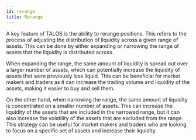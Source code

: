 ```yaml
---
id: rerange
title: Rerange
---
```


[//]: # (TODO: what is reranging)
[//]: # (TODO: reranging parameters, how they affect when a reranging happens)
[//]: # (TODO: add example)

A key feature of TALOS is the ability to rerange positions. This refers to the process of adjusting the distribution of liquidity across a given range of assets. This can be done by either expanding or narrowing the range of assets that the liquidity is distributed across.

When expanding the range, the same amount of liquidity is spread out over a larger number of assets, which can potentially increase the liquidity of assets that were previously less liquid. This can be beneficial for market makers and traders as it can increase the trading volume and liquidity of the assets, making it easier to buy and sell them.

On the other hand, when narrowing the range, the same amount of liquidity is concentrated on a smaller number of assets. This can increase the liquidity of the assets that are included in the narrowed range, but it can also increase the volatility of the assets that are excluded from the range. This strategy can be useful for market makers and traders who are looking to focus on a specific set of assets and increase their liquidity.